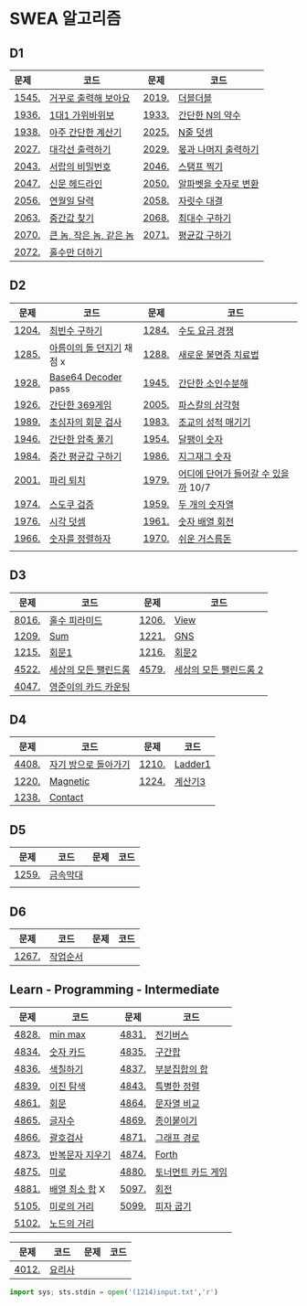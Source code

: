 # SWEA 알고리즘

## D1

| 문제                                                         | 코드                                    | 문제                                                         | 코드                                 |
| :----------------------------------------------------------- | --------------------------------------- | ------------------------------------------------------------ | ------------------------------------ |
| [1545.](https://swexpertacademy.com/main/code/problem/problemDetail.do?contestProbId=AV2gbY0qAAQBBAS0&categoryId=AV2gbY0qAAQBBAS0&categoryType=CODE#) | [거꾸로 출력해 보아요](./D1/1545.py)    | [2019.](https://swexpertacademy.com/main/code/problem/problemDetail.do?contestProbId=AV5QDEX6AqwDFAUq&categoryId=AV5QDEX6AqwDFAUq&categoryType=CODE) | [더블더블](./D1/2019.py)             |
| [1936.](https://swexpertacademy.com/main/code/problem/problemDetail.do?contestProbId=AV5PjKXKALcDFAUq&categoryId=AV5PjKXKALcDFAUq&categoryType=CODE) | [1대1 가위바위보](./D1/1936.py)         | [1933.](https://swexpertacademy.com/main/code/problem/problemDetail.do?contestProbId=AV5PhcWaAKIDFAUq&categoryId=AV5PhcWaAKIDFAUq&categoryType=CODE) | [간단한 N의 약수](./D1/1933.py)      |
| [1938.](https://swexpertacademy.com/main/code/problem/problemDetail.do?contestProbId=AV5PjsYKAMIDFAUq&categoryId=AV5PjsYKAMIDFAUq&categoryType=CODE) | [아주 간단한 계산기](./D1/1938.py)      | [2025.](https://swexpertacademy.com/main/code/problem/problemDetail.do?contestProbId=AV5QFZtaAscDFAUq&categoryId=AV5QFZtaAscDFAUq&categoryType=CODE) | [N줄 덧셈](./D1/2025.py)             |
| [2027.](https://swexpertacademy.com/main/code/problem/problemDetail.do?contestProbId=AV5QFuZ6As0DFAUq&categoryId=AV5QFuZ6As0DFAUq&categoryType=CODE) | [대각선 출력하기](./D1/2027.py)         | [2029.](https://swexpertacademy.com/main/code/problem/problemDetail.do?contestProbId=AV5QGNvKAtEDFAUq&categoryId=AV5QGNvKAtEDFAUq&categoryType=CODE) | [몫과 나머지 출력하기](./D1/2029.py) |
| [2043.](https://swexpertacademy.com/main/code/problem/problemDetail.do?contestProbId=AV5QJ_8KAx8DFAUq&categoryId=AV5QJ_8KAx8DFAUq&categoryType=CODE) | [서랍의 비밀번호](./D1/2043.py)         | [2046.](https://swexpertacademy.com/main/code/problem/problemDetail.do?contestProbId=AV5QKdT6AyYDFAUq&categoryId=AV5QKdT6AyYDFAUq&categoryType=CODE) | [스탬프 찍기](./D1/2046.py)          |
| [2047.](https://swexpertacademy.com/main/code/problem/problemDetail.do?contestProbId=AV5QKsLaAy0DFAUq&categoryId=AV5QKsLaAy0DFAUq&categoryType=CODE) | [신문 헤드라인](./D1/2047.py)           | [2050.](https://swexpertacademy.com/main/code/problem/problemDetail.do?contestProbId=AV5QLGxKAzQDFAUq&categoryId=AV5QLGxKAzQDFAUq&categoryType=CODE) | [알파벳을 숫자로 변환](./D1/2050.py) |
| [2056.](https://swexpertacademy.com/main/code/problem/problemDetail.do?contestProbId=AV5QLkdKAz4DFAUq&categoryId=AV5QLkdKAz4DFAUq&categoryType=CODE) | [연월일 달력](./D1/2056.py)             | [2058.](https://swexpertacademy.com/main/code/problem/problemDetail.do?contestProbId=AV5QPRjqA10DFAUq&categoryId=AV5QPRjqA10DFAUq&categoryType=CODE) | [자릿수 대결](./D1/2058.py)          |
| [2063.](https://swexpertacademy.com/main/code/problem/problemDetail.do?contestProbId=AV5QPsXKA2UDFAUq&categoryId=AV5QPsXKA2UDFAUq&categoryType=CODE) | [중간값 찾기](./D1/2063.py)             | [2068.](https://swexpertacademy.com/main/code/problem/problemDetail.do?contestProbId=AV5QQhbqA4QDFAUq&categoryId=AV5QQhbqA4QDFAUq&categoryType=CODE) | [최대수 구하기](./D1/2068.py)        |
| [2070.](https://swexpertacademy.com/main/code/problem/problemDetail.do?contestProbId=AV5QQ6qqA40DFAUq&categoryId=AV5QQ6qqA40DFAUq&categoryType=CODE) | [큰 놈, 작은 놈, 같은 놈](./D1/2070.py) | [2071.](https://swexpertacademy.com/main/code/problem/problemDetail.do?contestProbId=AV5QRnJqA5cDFAUq&categoryId=AV5QRnJqA5cDFAUq&categoryType=CODE) | [평균값 구하기](./D1/2071.py)        |
| [2072.](https://swexpertacademy.com/main/code/problem/problemDetail.do?contestProbId=AV5QSEhaA5sDFAUq&categoryId=AV5QSEhaA5sDFAUq&categoryType=CODE) | [홀수만 더하기](./D1/2072.py)           |                                                              |                                      |

## D2

| 문제                                                         | 코드                                      | 문제                                                         | 코드                                                |
| ------------------------------------------------------------ | ----------------------------------------- | ------------------------------------------------------------ | --------------------------------------------------- |
| [1204.](https://swexpertacademy.com/main/code/problem/problemDetail.do?contestProbId=AV13zo1KAAACFAYh&categoryId=AV13zo1KAAACFAYh&categoryType=CODE) | [최빈수 구하기](./D2/1204.py)             | [1284.](https://swexpertacademy.com/main/code/problem/problemDetail.do?contestProbId=AV189xUaI8UCFAZN&categoryId=AV189xUaI8UCFAZN&categoryType=CODE) | [수도 요금 경쟁](./D2/1284.py)                      |
| [1285.](https://swexpertacademy.com/main/code/problem/problemDetail.do?contestProbId=AV18-stqI8oCFAZN&categoryId=AV18-stqI8oCFAZN&categoryType=CODE) | [아름이의 돌 던지기](./D2/1285.py) 채점 x | [1288.](https://swexpertacademy.com/main/code/problem/problemDetail.do?contestProbId=AV18_yw6I9MCFAZN&categoryId=AV18_yw6I9MCFAZN&categoryType=CODE) | [새로운 불면증 치료법](./D2/1288.py)                |
| [1928.](https://swexpertacademy.com/main/code/problem/problemDetail.do?contestProbId=AV5PR4DKAG0DFAUq&categoryId=AV5PR4DKAG0DFAUq&categoryType=CODE) | [Base64 Decoder](./D2/1928.py) pass       | [1945.](https://swexpertacademy.com/main/code/problem/problemDetail.do?contestProbId=AV5Pl0Q6ANQDFAUq&categoryId=AV5Pl0Q6ANQDFAUq&categoryType=CODE) | [간단한 소인수분해](./D2/1945.py)                   |
| [1926.](https://www.swexpertacademy.com/main/code/problem/problemDetail.do?contestProbId=AV5PTeo6AHUDFAUq&categoryId=AV5PTeo6AHUDFAUq&categoryType=CODE) | [간단한 369게임](./D2/1926.py)            | [2005.](https://www.swexpertacademy.com/main/code/problem/problemDetail.do?contestProbId=AV5P0-h6Ak4DFAUq&categoryId=AV5P0-h6Ak4DFAUq&categoryType=CODE) | [파스칼의 삼각형](./D2/2005.py)                     |
| [1989.](https://www.swexpertacademy.com/main/code/problem/problemDetail.do?contestProbId=AV5PyTLqAf4DFAUq&categoryId=AV5PyTLqAf4DFAUq&categoryType=CODE) | [초심자의 회문 검사](./D2/1989.py)        | [1983.](https://www.swexpertacademy.com/main/code/problem/problemDetail.do?contestProbId=AV5PwGK6AcIDFAUq&categoryId=AV5PwGK6AcIDFAUq&categoryType=CODE) | [조교의 성적 매기기](./D2/1983.py)                  |
| [1946.](https://www.swexpertacademy.com/main/code/problem/problemDetail.do?contestProbId=AV5PmkDKAOMDFAUq&categoryId=AV5PmkDKAOMDFAUq&categoryType=CODE) | [간단한 압축 풀기](./D2/1946.py)          | [1954.](https://www.swexpertacademy.com/main/code/problem/problemDetail.do?contestProbId=AV5PobmqAPoDFAUq) | [달팽이 숫자](./D2/1954.py)                         |
| [1984.](https://www.swexpertacademy.com/main/code/problem/problemDetail.do?contestProbId=AV5Pw_-KAdcDFAUq&categoryId=AV5Pw_-KAdcDFAUq&categoryType=CODE) | [중간 평균값 구하기](./D2/1984.py)        | [1986.](https://www.swexpertacademy.com/main/code/problem/problemDetail.do?contestProbId=AV5PxmBqAe8DFAUq&categoryId=AV5PxmBqAe8DFAUq&categoryType=CODE) | [지그재그 숫자](./D2/1986.py)                       |
| [2001.](https://www.swexpertacademy.com/main/code/problem/problemDetail.do?contestProbId=AV5PzOCKAigDFAUq) | [파리 퇴치](./D2/2001.py)                 | [1979.](https://www.swexpertacademy.com/main/code/problem/problemDetail.do?contestProbId=AV5PuPq6AaQDFAUq&categoryId=AV5PuPq6AaQDFAUq&categoryType=CODE) | [어디에 단어가 들어갈 수 있을까](./D2/1979.py) 10/7 |
| [1974.](https://swexpertacademy.com/main/code/problem/problemDetail.do?contestProbId=AV5Psz16AYEDFAUq) | [스도쿠 검증](./D2/1974.py)               | [1959.](https://swexpertacademy.com/main/code/problem/problemDetail.do?contestProbId=AV5PpoFaAS4DFAUq&categoryId=AV5PpoFaAS4DFAUq&categoryType=CODE) | [두 개의 숫자열](./D2/1959.py)                      |
| [1976.](https://swexpertacademy.com/main/code/problem/problemDetail.do?contestProbId=AV5PttaaAZIDFAUq) | [시각 덧셈](./D2/1976.py)                 | [1961.](https://swexpertacademy.com/main/code/problem/problemDetail.do?contestProbId=AV5Pq-OKAVYDFAUq) | [숫자 배열 회전](./D2/1961.py)                      |
| [1966.](https://swexpertacademy.com/main/code/problem/problemDetail.do?contestProbId=AV5PrmyKAWEDFAUq) | [숫자를 정렬하자](./D2/1966.py)           | [1970.](https://swexpertacademy.com/main/code/problem/problemDetail.do?contestProbId=AV5PsIl6AXIDFAUq&categoryId=AV5PsIl6AXIDFAUq&categoryType=CODE) | [쉬운 거스름돈](./D2/1970.py)                       |
|                                                              |                                           |                                                              |                                                     |

## D3

| 문제                                                         | 코드                                 | 문제                                                         | 코드                                   |
| ------------------------------------------------------------ | ------------------------------------ | ------------------------------------------------------------ | -------------------------------------- |
| [8016.](https://swexpertacademy.com/main/code/problem/problemDetail.do?contestProbId=AWvzGUKKPVwDFASy&categoryId=AWvzGUKKPVwDFASy&categoryType=CODE&&&) | [홀수 피라미드](./D3/8016.py)        | [1206.](https://www.swexpertacademy.com/main/code/problem/problemDetail.do?contestProbId=AV134DPqAA8CFAYh) | [View](./D3/1206.py)                   |
| [1209.](https://www.swexpertacademy.com/main/code/problem/problemDetail.do?contestProbId=AV13_BWKACUCFAYh&categoryId=AV13_BWKACUCFAYh&categoryType=CODE) | [Sum](./D3/1209.py)                  | [1221.](https://swexpertacademy.com/main/code/problem/problemDetail.do?contestProbId=AV14jJh6ACYCFAYD&categoryId=AV14jJh6ACYCFAYD&categoryType=CODE) | [GNS](./D3/1221.py)                    |
| [1215.](https://swexpertacademy.com/main/code/problem/problemDetail.do?contestProbId=AV14QpAaAAwCFAYi) | [회문1](./D3/1215.py)                | [1216.](https://swexpertacademy.com/main/code/problem/problemDetail.do?contestProbId=AV14Rq5aABUCFAYi&categoryId=AV14Rq5aABUCFAYi&categoryType=CODE) | [회문2](./D3/1216.py)                  |
| [4522.](https://swexpertacademy.com/main/code/problem/problemDetail.do?contestProbId=AWO6Oao6N4QDFAWw&categoryId=AWO6Oao6N4QDFAWw&categoryType=CODE) | [세상의 모든 팰린드롬](./D3/4522.py) | [4579.](https://swexpertacademy.com/main/code/problem/problemDetail.do?contestProbId=AWQAz7IqAH8DFAWh&categoryId=AWQAz7IqAH8DFAWh&categoryType=CODE) | [세상의 모든 팰린드롬 2](./D3/4579.py) |
| [4047.](https://swexpertacademy.com/main/code/problem/problemDetail.do?contestProbId=AWIsY84KEPMDFAWN&categoryId=AWIsY84KEPMDFAWN&categoryType=CODE) | [영준이의 카드 카운팅](./D3/4047.py) |                                                              |                                        |

## D4

| 문제                                                         | 코드                                 | 문제                                                         | 코드                    |
| ------------------------------------------------------------ | ------------------------------------ | ------------------------------------------------------------ | ----------------------- |
| [4408.](https://swexpertacademy.com/main/code/problem/problemDetail.do?contestProbId=AWNcJ2sapZMDFAV8&categoryId=AWNcJ2sapZMDFAV8&categoryType=CODE) | [자기 방으로 돌아가기](./D4/4408.py) | [1210.](https://swexpertacademy.com/main/code/problem/problemDetail.do?contestProbId=AV14ABYKADACFAYh&categoryId=AV14ABYKADACFAYh&categoryType=CODE) | [Ladder1](./D4/1210.py) |
| [1220.](https://swexpertacademy.com/main/code/problem/problemDetail.do?contestProbId=AV14hwZqABsCFAYD&categoryId=AV14hwZqABsCFAYD&categoryType=CODE) | [Magnetic](./D4/1220.py)             | [1224.](https://swexpertacademy.com/main/code/problem/problemDetail.do?contestProbId=AV14tDX6AFgCFAYD&categoryId=AV14tDX6AFgCFAYD&categoryType=CODE) | [계산기3](./D4/1224.py) |
| [1238.](https://swexpertacademy.com/main/code/problem/problemDetail.do?contestProbId=AV15B1cKAKwCFAYD&categoryId=AV15B1cKAKwCFAYD&categoryType=CODE) | [Contact](./D4/1238)                 |                                                              |                         |





## D5

| 문제                                                         | 코드                     | 문제 | 코드 |
| ------------------------------------------------------------ | ------------------------ | ---- | ---- |
| [1259.](https://www.swexpertacademy.com/main/code/problem/problemDetail.do?contestProbId=AV18NaZqIt8CFAZN) | [금속막대](./D5/1259.py) |      |      |
|                                                              |                          |      |      |



## D6

| 문제                                                         | 코드                     | 문제 | 코드 |
| ------------------------------------------------------------ | ------------------------ | ---- | ---- |
| [1267.](https://swexpertacademy.com/main/code/problem/problemDetail.do?contestProbId=AV18TrIqIwUCFAZN&categoryId=AV18TrIqIwUCFAZN&categoryType=CODE) | [작업순서](./D6/1267.py) |      |      |





## Learn - Programming - Intermediate

| 문제                                                         | 코드                             | 문제                                                         | 코드                                |
| ------------------------------------------------------------ | -------------------------------- | ------------------------------------------------------------ | ----------------------------------- |
| [4828.](https://www.swexpertacademy.com/main/learn/course/subjectDetail.do?courseId=AVuPDN86AAXw5UW6&subjectId=AWOVFCzaqeUDFAWg) | [min max](./LPI/4828.py)         | [4831.](https://www.swexpertacademy.com/main/learn/course/subjectDetail.do?courseId=AVuPDN86AAXw5UW6&subjectId=AWOVFCzaqeUDFAWg) | [전기버스](./LPI/4831.py)           |
| [4834.](https://www.swexpertacademy.com/main/learn/course/subjectDetail.do?courseId=AVuPDN86AAXw5UW6&subjectId=AWOVFCzaqeUDFAWg) | [숫자 카드](./LPI/4834.py)       | [4835.](https://www.swexpertacademy.com/main/learn/course/subjectDetail.do?courseId=AVuPDN86AAXw5UW6&subjectId=AWOVFCzaqeUDFAWg) | [구간합](./LPI/4835.py)             |
| [4836.](https://www.swexpertacademy.com/main/learn/course/subjectDetail.do?courseId=AVuPDN86AAXw5UW6&subjectId=AWOVF-WqqecDFAWg) | [색칠하기](./LPI/4836.py)        | [4837.](https://www.swexpertacademy.com/main/learn/course/subjectDetail.do?courseId=AVuPDN86AAXw5UW6&subjectId=AWOVF-WqqecDFAWg) | [부분집합의 합](./LPI/4837.py)      |
| [4839.](https://www.swexpertacademy.com/main/learn/course/subjectDetail.do?courseId=AVuPDN86AAXw5UW6&subjectId=AWOVF-WqqecDFAWg) | [이진 탐색](./LPI/4839.py)       | [4843.](https://www.swexpertacademy.com/main/learn/course/subjectDetail.do?courseId=AVuPDN86AAXw5UW6&subjectId=AWOVF-WqqecDFAWg) | [특별한 정렬](./LPI/4843.py)        |
| [4861.](https://swexpertacademy.com/main/learn/course/subjectDetail.do?courseId=AVuPDN86AAXw5UW6&subjectId=AWOVGOEKqeoDFAWg#) | [회문](./LPI/4861.py)            | [4864.](https://swexpertacademy.com/main/learn/course/subjectDetail.do?courseId=AVuPDN86AAXw5UW6&subjectId=AWOVGOEKqeoDFAWg#) | [문자열 비교](./LPI/4864.py)        |
| [4865.](https://swexpertacademy.com/main/learn/course/subjectDetail.do?courseId=AVuPDN86AAXw5UW6&subjectId=AWOVGOEKqeoDFAWg#) | [글자수](./LPI/4865.py)          | [4869.](https://swexpertacademy.com/main/learn/course/subjectDetail.do?courseId=AVuPDN86AAXw5UW6&subjectId=AWOVHzyqqe8DFAWg#) | [종이붙이기](./LPI/4869.py)         |
| [4866.](https://swexpertacademy.com/main/learn/course/subjectDetail.do?courseId=AVuPDN86AAXw5UW6&subjectId=AWOVHzyqqe8DFAWg#) | [괄호검사](./LPI/4866.py)        | [4871.](https://swexpertacademy.com/main/learn/course/subjectDetail.do?courseId=AVuPDN86AAXw5UW6&subjectId=AWOVHzyqqe8DFAWg#) | [그래프 경로](./LPI/4871.py)        |
| [4873.](https://swexpertacademy.com/main/learn/course/subjectDetail.do?courseId=AVuPDN86AAXw5UW6&subjectId=AWOVHzyqqe8DFAWg#) | [반복문자 지우기](./LPI/4873.py) | [4874.](https://swexpertacademy.com/main/learn/course/subjectDetail.do?courseId=AVuPDN86AAXw5UW6&subjectId=AWOVIc7KqfQDFAWg) | [Forth](./LPI/4874.py)              |
| [4875.](https://swexpertacademy.com/main/learn/course/subjectDetail.do?courseId=AVuPDN86AAXw5UW6&subjectId=AWOVIc7KqfQDFAWg) | [미로](./LPI/4875.py)            | [4880.](https://swexpertacademy.com/main/learn/course/subjectDetail.do?courseId=AVuPDN86AAXw5UW6&subjectId=AWOVIc7KqfQDFAWg) | [토너먼트 카드 게임](./LPI/4880.py) |
| [4881.](https://swexpertacademy.com/main/learn/course/subjectDetail.do?courseId=AVuPDN86AAXw5UW6&subjectId=AWOVIc7KqfQDFAWg) | [배열 최소 합](./LIP/4881.py)  X | [5097.](https://swexpertacademy.com/main/learn/course/subjectDetail.do?courseId=AVuPDN86AAXw5UW6&subjectId=AWOVIoJqqfYDFAWg) | [회전](./LIP/5097.py)               |
| [5105.](https://swexpertacademy.com/main/learn/course/subjectDetail.do?courseId=AVuPDN86AAXw5UW6&subjectId=AWOVIoJqqfYDFAWg) | [미로의 거리](./LPI/5105.py)     | [5099.](https://swexpertacademy.com/main/learn/course/subjectDetail.do?courseId=AVuPDN86AAXw5UW6&subjectId=AWOVIoJqqfYDFAWg) | [피자 굽기](./LPI/5099.py)          |
| [5102.](https://swexpertacademy.com/main/learn/course/subjectDetail.do?courseId=AVuPDN86AAXw5UW6&subjectId=AWOVIoJqqfYDFAWg) | [노드의 거리](./LPI/5102.py)     |                                                              |                                     |



| 문제                                                         | 코드                | 문제 | 코드 |
| ------------------------------------------------------------ | ------------------- | ---- | ---- |
| [4012.](https://swexpertacademy.com/main/code/problem/problemDetail.do?contestProbId=AWIeUtVakTMDFAVH&categoryId=AWIeUtVakTMDFAVH&categoryType=CODE) | [요리사](./4012.py) |      |      |

```python
import sys; sts.stdin = open('(1214)input.txt','r')
```










